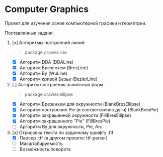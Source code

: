 # Computer Graphics

Проект для изучения основ компьютерной графики и геометрии.

Поставленные задачи:

1. [x] Алгоритмы построений линий:
    >package drawer.line
    - [x] Алгоритм DDA (DDALine)
    - [x] Алгоритм Брезенхем (BresLine)
    - [x] Алгоритм Ву (WuLine)
    - [x] Алгоритм кривой Безье (BezierLine)
2. [ ] Алгоритм построения эллипсных форм.
    >package drawer.ellipse
    - [x] Алгоритм Брезенхем для окружности (BlankBresEllipse)
    - [x] Алгоритм построение Pie (и соответсвенно дуги) (BlankBresPie)
    - [x] Алгоритм закрашенной окружности (FillBresEllipse)
    - [x] Алгоритм закрашенного "Pie" (FillBresPie)
    - [ ] Аргоритм Ву для окружности, Pie, Arc.

3. [x] Отрисовка текста по заданному шрифту .ttf
    - [x] Парсер .ttf (в другом проекте: ttf-parser)
    - [ ] Масштабируемость
    - [ ] Возможность поворота
